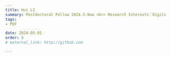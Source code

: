 ```yaml
---
title: Hui LI  
summary: Postdoctoral Fellow 2024.5-Now <br> Research Interests：Digital Worker <br> Ph.D (Xi'an Jiaotong-Liverpool University)
tags:
- PDF

date: 2024-05-01
order: 5
# external_link: http://github.com

---
```

